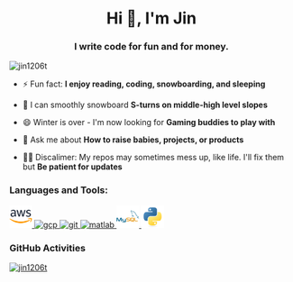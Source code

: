 <h1 align="center">Hi 👋, I'm Jin</h1>
<h3 align="center">I write code for fun and for money.</h3>

<p align="left"> <img src="https://komarev.com/ghpvc/?username=jin1206t&label=Profile%20views&color=0e75b6&style=flat" alt="jin1206t" /> </p>

- ⚡ Fun fact: **I enjoy reading, coding, snowboarding, and sleeping**
  
- 🌱 I can smoothly snowboard **S-turns on middle-high level slopes**

- 😄 Winter is over - I'm now looking for **Gaming buddies to play with**

- 💬 Ask me about **How to raise babies, projects, or products**

- 👨‍💻 Discalimer: My repos may sometimes mess up, like life. I'll fix them but **Be patient for updates**


<h3 align="left">Languages and Tools:</h3>
<p align="left"> <a href="https://aws.amazon.com" target="_blank" rel="noreferrer"> <img src="https://raw.githubusercontent.com/devicons/devicon/master/icons/amazonwebservices/amazonwebservices-original-wordmark.svg" alt="aws" width="40" height="40"/> </a> <a href="https://cloud.google.com" target="_blank" rel="noreferrer"> <img src="https://www.vectorlogo.zone/logos/google_cloud/google_cloud-icon.svg" alt="gcp" width="40" height="40"/> </a> <a href="https://git-scm.com/" target="_blank" rel="noreferrer"> <img src="https://www.vectorlogo.zone/logos/git-scm/git-scm-icon.svg" alt="git" width="40" height="40"/> </a> <a href="https://www.mathworks.com/" target="_blank" rel="noreferrer"> <img src="https://upload.wikimedia.org/wikipedia/commons/2/21/Matlab_Logo.png" alt="matlab" width="40" height="40"/> </a> <a href="https://www.mysql.com/" target="_blank" rel="noreferrer"> <img src="https://raw.githubusercontent.com/devicons/devicon/master/icons/mysql/mysql-original-wordmark.svg" alt="mysql" width="40" height="40"/> </a> <a href="https://www.python.org" target="_blank" rel="noreferrer"> <img src="https://raw.githubusercontent.com/devicons/devicon/master/icons/python/python-original.svg" alt="python" width="40" height="40"/> </a> </p>

<h3 align="left">GitHub Activities</h3>

<p align="left"> <a href="https://github.com/ryo-ma/github-profile-trophy"><img src="https://github-profile-trophy.vercel.app/?username=jin1206t" alt="jin1206t" /></a> </p>
